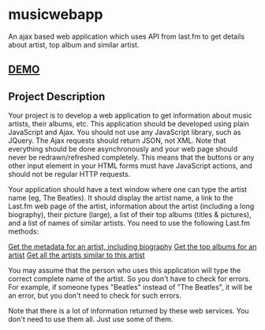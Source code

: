 # musicwebapp
An ajax based web application which uses API from last.fm to get details about artist, top album and similar artist.

<h2><a href="https://lastfm-music-web-app.herokuapp.com/music.html">DEMO</a></h2>

<h2>Project Description</h2>
<p>Your project is to develop a web application to get information about music artists, their albums, etc. This application should be developed using plain JavaScript and Ajax. You should not use any JavaScript library, such as JQuery. The Ajax requests should return JSON, not XML. Note that everything should be done asynchronously and your web page should never be redrawn/refreshed completely. This means that the buttons or any other input element in your HTML forms must have JavaScript actions, and should not be regular HTTP requests.</p>

<p>Your application should have a text window where one can type the artist name (eg, The Beatles). It should display the artist name, a link to the Last.fm web page of the artist, information about the artist (including a long biography), their picture (large), a list of their top albums (titles & pictures), and a list of names of similar artists. You need to use the following Last.fm methods:</p>
<a href="http://www.last.fm/api/show/artist.getInfo">Get the metadata for an artist, including biography</a>
<a href="http://www.last.fm/api/show/artist.getTopAlbums">Get the top albums for an artist</a>
<a href="http://www.last.fm/api/show/artist.getSimilar">Get all the artists similar to this artist</a>
<p>You may assume that the person who uses this application will type the correct complete name of the artist. So you don't have to check for errors. For example, if someone types "Beatles" instead of "The Beatles", it will be an error, but you don't need to check for such errors.</p>
<p>Note that there is a lot of information returned by these web services. You don't need to use them all. Just use some of them.</p>
